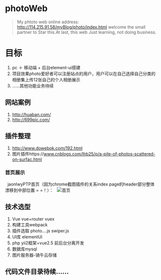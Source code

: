 # photoWeb
> My phtoto web online address: http://114.215.91.58/myBlog/photo/index.html welcome the small partner to Star this.At last, this web Just learning, not doing business.
# 目标
 1. pc ＋ 移动端 + 后台element-ui搭建
 2. 项目效果photo爱好者可以注册站点的用户，用户可以在自己选择自己分类的相册集上传12张自己的个人相册展示
 3. ......其他功能业务待续
## 网站案例
 1. http://huaban.com/
 2. http://699pic.com/

## 插件整理
 1. http://www.dowebok.com/192.html 
 2. 图片插件https://www.cnblogs.com/lhb25/p/a-pile-of-photos-scattered-on-surfac.html
  
### 首页展示
   jaonlwyPTP首页（因为chrome截图插件的关系index page的header部分整体漂移到中部位置 = =！）： 
   ![首页](http://114.215.91.58/Blog//static/userImages/20180426/1524713957268002903.jpg "ptp")
## 技术选型
 1. Vue vue+router vuex 
 2. 构建工具webpack
 3. 插件选取 photo....js swiper.js 
 4. UI库 elementUi 
 5. php yii2框架+vue2.5 前后台分离开发
 6. 数据库mysql 
 7. 图片服务器-骑牛云存储
 
## 代码文件目录待续......
